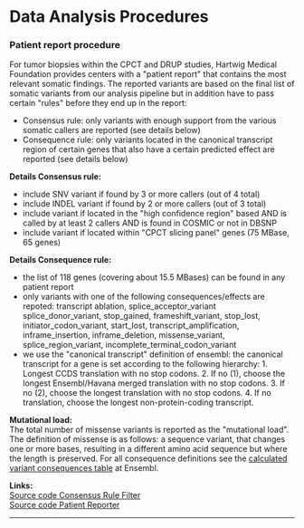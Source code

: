 # Data Analysis Procedures

### Patient report procedure

For tumor biopsies within the CPCT and DRUP studies, Hartwig Medical Foundation provides centers with a "patient report" that contains the most relevant somatic findings. The reported variants are based on the final list of somatic variants from our analysis pipeline but in addition have to pass certain "rules" before they end up in the report:

- Consensus rule: only variants with enough support from the various somatic callers are reported (see details below)
- Consequence rule: only variants located in the canonical transcript region of certain genes that also have a certain predicted effect are reported (see details below)

**Details Consensus rule:**  
- include SNV variant if found by 3 or more callers (out of 4 total)
- include INDEL variant if found by 2 or more callers (out of 3 total)
- include variant if located in the "high confidence region" based AND is called by at least 2 callers AND is found in COSMIC or not in DBSNP
- include variant if located within "CPCT slicing panel" genes (75 MBase, 65 genes)

**Details Consequence rule:**  
- the list of 118 genes (covering about 15.5 MBases) can be found in any patient report
- only variants with one of the following consequences/effects are repoted: transcript ablation, splice_acceptor_variant
splice_donor_variant, stop_gained, frameshift_variant, stop_lost, initiator_codon_variant, start_lost, transcript_amplification, inframe_insertion, inframe_deletion, missense_variant, splice_region_variant, incomplete_terminal_codon_variant
- we use the "canonical transcript" definition of ensembl: the canonical transcript for a gene is set according to the following hierarchy: 1. Longest CCDS translation with no stop codons. 2. If no (1), choose the longest Ensembl/Havana merged translation with no stop codons. 3. If no (2), choose the longest translation with no stop codons. 4. If no translation, choose the longest non-protein-coding transcript.

**Mutational load:**  
The total number of missense variants is reported as the "mutational load". The definition of missense is as follows: a sequence variant, that changes one or more bases, resulting in a different amino acid sequence but where the length is preserved. For all consequence definitions see the [calculated variant consequences table](http://www.ensembl.org/info/genome/variation/predicted_data.html) at Ensembl.

**Links:**  
[Source code Consensus Rule Filter](https://github.com/hartwigmedical/hmftools/tree/master/consensus-rule-filter)  
[Source code Patient Reporter](https://github.com/hartwigmedical/hmftools/tree/master/patient-reporter)

-----

